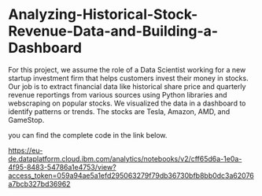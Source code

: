 # Analyzing-Historical-Stock-Revenue-Data-and-Building-a-Dashboard


For this project, we assume the role of a Data Scientist working for a new startup investment firm that helps customers invest their money in stocks. Our job is to extract financial data like historical share price and quarterly revenue reportings from various sources using Python libraries and webscraping on popular stocks. We visualized the data in a dashboard to identify patterns or trends. The stocks are Tesla, Amazon, AMD, and GameStop.

you can find the complete code in the link below.

https://eu-de.dataplatform.cloud.ibm.com/analytics/notebooks/v2/cff65d6a-1e0a-4f95-8483-54786a1e4753/view?access_token=059a94ae5a1efd295063279f79db36730bfb8bb0dc3a62076a7bcb327bd36962
